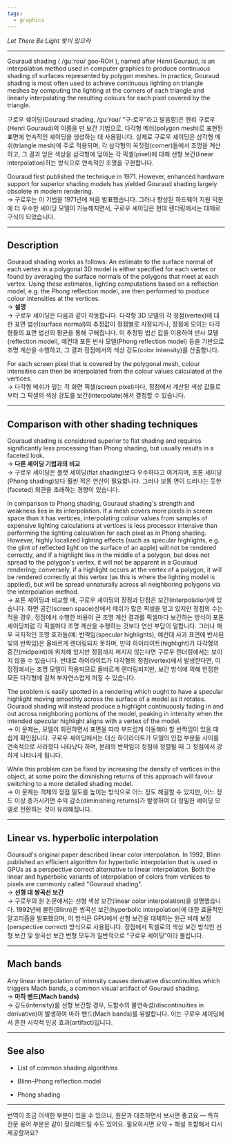 ```yaml
---
tags:
  - graphics
---
```


_Let There Be Light_
_빛이 있으라_

---

Gouraud shading ( /ɡuːˈroʊ/ goo‑ROH ), named after Henri Gouraud, is an interpolation method used in computer graphics to produce continuous shading of surfaces represented by polygon meshes. In practice, Gouraud shading is most often used to achieve continuous lighting on triangle meshes by computing the lighting at the corners of each triangle and linearly interpolating the resulting colours for each pixel covered by the triangle.

구로우 쉐이딩(Gouraud shading, /ɡuːˈroʊ/ “구‑로우”라고 발음함)은 헨리 구로우(Henri Gouraud)의 이름을 딴 보간 기법으로, 다각형 메쉬(polygon mesh)로 표현된 표면에 연속적인 셰이딩을 생성하는 데 사용됩니다. 실제로 구로우 셰이딩은 삼각형 메쉬(triangle mesh)에 주로 적용되며, 각 삼각형의 꼭짓점(corner)들에서 조명을 계산하고, 그 결과 얻은 색상을 삼각형에 덮이는 각 픽셀(pixel)에 대해 선형 보간(linear interpolation)하는 방식으로 연속적인 조명을 구현합니다.

Gouraud first published the technique in 1971. However, enhanced hardware support for superior shading models has yielded Gouraud shading largely obsolete in modern rendering.  
→ 구로우는 이 기법을 1971년에 처음 발표했습니다. 그러나 향상된 하드웨어 지원 덕분에 더 우수한 셰이딩 모델이 가능해지면서, 구로우 셰이딩은 현대 렌더링에서는 대체로 구식이 되었습니다.

---

## Description

Gouraud shading works as follows: An estimate to the surface normal of each vertex in a polygonal 3D model is either specified for each vertex or found by averaging the surface normals of the polygons that meet at each vertex. Using these estimates, lighting computations based on a reflection model, e.g. the Phong reflection model, are then performed to produce colour intensities at the vertices.  
→ **설명**  
→ 구로우 셰이딩은 다음과 같이 작동합니다. 다각형 3D 모델의 각 정점(vertex)에 대한 표면 법선(surface normal)의 추정값이 정점별로 지정되거나, 정점에 모이는 다각형들의 표면 법선의 평균을 통해 구해집니다. 이 추정된 법선 값을 이용하여 반사 모델(reflection model), 예컨대 포톤 반사 모델(Phong reflection model) 등을 기반으로 조명 계산을 수행하고, 그 결과 정점에서의 색상 강도(color intensity)를 산출합니다.

For each screen pixel that is covered by the polygonal mesh, colour intensities can then be interpolated from the colour values calculated at the vertices.  
→ 다각형 메쉬가 덮는 각 화면 픽셀(screen pixel)마다, 정점에서 계산된 색상 값들로부터 그 픽셀의 색상 강도를 보간(interpolate)해서 결정할 수 있습니다.

---

## Comparison with other shading techniques

Gouraud shading is considered superior to flat shading and requires significantly less processing than Phong shading, but usually results in a faceted look.  
→ **다른 셰이딩 기법과의 비교**  
→ 구로우 셰이딩은 플랫 셰이딩(flat shading)보다 우수하다고 여겨지며, 포톤 셰이딩(Phong shading)보다 훨씬 적은 연산이 필요합니다. 그러나 보통 면이 드러나는 듯한(faceted) 외관을 초래하는 경향이 있습니다.

In comparison to Phong shading, Gouraud shading's strength and weakness lies in its interpolation. If a mesh covers more pixels in screen space than it has vertices, interpolating colour values from samples of expensive lighting calculations at vertices is less processor intensive than performing the lighting calculation for each pixel as in Phong shading. However, highly localized lighting effects (such as specular highlights, e.g. the glint of reflected light on the surface of an apple) will not be rendered correctly, and if a highlight lies in the middle of a polygon, but does not spread to the polygon's vertex, it will not be apparent in a Gouraud rendering; conversely, if a highlight occurs at the vertex of a polygon, it will be rendered correctly at this vertex (as this is where the lighting model is applied), but will be spread unnaturally across all neighboring polygons via the interpolation method.  
→ 포톤 셰이딩과 비교할 때, 구로우 셰이딩의 장점과 단점은 보간(interpolation)에 있습니다. 화면 공간(screen space)상에서 메쉬가 많은 픽셀을 덮고 있지만 정점의 수는 적을 경우, 정점에서 수행한 비용이 큰 조명 계산 결과를 픽셀마다 보간하는 방식이 포톤 셰이딩처럼 각 픽셀마다 조명 계산을 수행하는 것보다 연산 부담이 덜합니다. 그러나 매우 국지적인 조명 효과들(예: 반짝임(specular highlights), 예컨대 사과 표면에 반사된 빛의 반짝임)은 올바르게 렌더링되지 못하며, 만약 하이라이트(highlight)가 다각형의 중간(midpoint)에 위치해 있지만 정점까지 퍼지지 않는다면 구로우 렌더링에서는 보이지 않을 수 있습니다. 반대로 하이라이트가 다각형의 정점(vertex)에서 발생한다면, 이 정점에서는 조명 모델이 적용되므로 올바르게 렌더링되지만, 보간 방식에 의해 인접한 모든 다각형에 걸쳐 부자연스럽게 퍼질 수 있습니다.

The problem is easily spotted in a rendering which ought to have a specular highlight moving smoothly across the surface of a model as it rotates. Gouraud shading will instead produce a highlight continuously fading in and out across neighboring portions of the model, peaking in intensity when the intended specular highlight aligns with a vertex of the model.  
→ 이 문제는, 모델이 회전하면서 표면을 따라 부드럽게 이동해야 할 반짝임이 있을 때 쉽게 확인됩니다. 구로우 셰이딩에서는 대신 하이라이트가 모델의 인접 부분들 사이를 연속적으로 사라졌다 나타났다 하며, 본래의 반짝임이 정점에 정렬될 때 그 정점에서 강하게 나타나게 됩니다.

While this problem can be fixed by increasing the density of vertices in the object, at some point the diminishing returns of this approach will favour switching to a more detailed shading model.  
→ 이 문제는 객체의 정점 밀도를 높이는 방식으로 어느 정도 해결할 수 있지만, 어느 정도 이상 증가시키면 수익 감소(diminishing returns)가 발생하여 더 정밀한 셰이딩 모델로 전환하는 것이 유리해집니다.

---

## Linear vs. hyperbolic interpolation

Gouraud's original paper described linear color interpolation. In 1992, Blinn published an efficient algorithm for hyperbolic interpolation that is used in GPUs as a perspective correct alternative to linear interpolation. Both the linear and hyperbolic variants of interpolation of colors from vertices to pixels are commonly called "Gouraud shading".  
→ **선형 대 쌍곡선 보간**  
→ 구로우의 원 논문에서는 선형 색상 보간(linear color interpolation)을 설명했습니다. 1992년에 블린(Blinn)은 쌍곡선 보간(hyperbolic interpolation)에 대한 효율적인 알고리즘을 발표했으며, 이 방식은 GPU에서 선형 보간을 대체하는 원근 비례 보정(perspective correct) 방식으로 사용됩니다. 정점에서 픽셀로의 색상 보간 방식인 선형 보간 및 쌍곡선 보간 변형 모두가 일반적으로 “구로우 셰이딩”이라 불립니다.

---

## Mach bands

Any linear interpolation of intensity causes derivative discontinuities which triggers Mach bands, a common visual artifact of Gouraud shading.  
→ **마하 밴드(Mach bands)**  
→ 강도(intensity)를 선형 보간할 경우, 도함수의 불연속성(discontinuities in derivative)이 발생하여 마하 밴드(Mach bands)를 유발합니다. 이는 구로우 셰이딩에서 흔한 시각적 인공 효과(artifact)입니다.

---

## See also

- List of common shading algorithms
    
- Blinn–Phong reflection model
    
- Phong shading
    

---

번역이 조금 어색한 부분이 있을 수 있으니, 원문과 대조하면서 보시면 좋고요 — 특히 전문 용어 부분은 같이 정리해드릴 수도 있어요. 필요하시면 요약 + 해설 포함해서 다시 제공할까요?